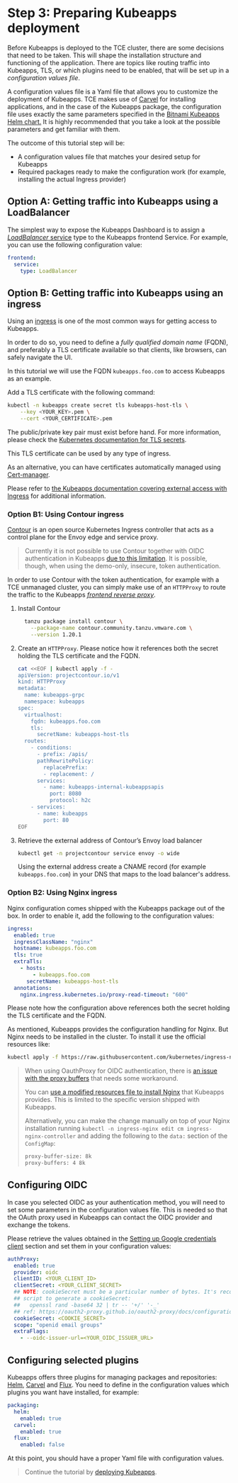 # Step 3: Preparing Kubeapps deployment

Before Kubeapps is deployed to the TCE cluster, there are some decisions that need to be taken. This will shape the installation structure and functioning of the application.
There are topics like routing traffic into Kubeapps, TLS, or which plugins need to be enabled, that will be set up in a _configuration values file_.

A configuration values file is a Yaml file that allows you to customize the deployment of Kubeapps. TCE makes use of [Carvel](https://carvel.dev/) for installing applications, and in the case of the Kubeapps package, the configuration file uses exactly the same parameters specified in the [Bitnami Kubeapps Helm chart.](https://github.com/bitnami/charts/tree/master/bitnami/kubeapps#parameters) It is highly recommended that you take a look at the possible parameters and get familiar with them.

The outcome of this tutorial step will be:

- A configuration values file that matches your desired setup for Kubeapps
- Required packages ready to make the configuration work (for example, installing the actual Ingress provider)

## Option A: Getting traffic into Kubeapps using a LoadBalancer

The simplest way to expose the Kubeapps Dashboard is to assign a [_LoadBalancer_ service](https://kubernetes.io/docs/concepts/services-networking/service/#loadbalancer) type to the Kubeapps frontend Service. For example, you can use the following configuration value:

```yaml
frontend:
  service:
    type: LoadBalancer
```

## Option B: Getting traffic into Kubeapps using an ingress

Using an [ingress](https://kubernetes.io/docs/concepts/services-networking/ingress/) is one of the most common ways for getting access to Kubeapps.

In order to do so, you need to define a _fully qualified domain name_ (FQDN), and preferably a TLS certificate available so that clients, like browsers, can safely navigate the UI.

In this tutorial we will use the FQDN `kubeapps.foo.com` to access Kubeapps as an example.

Add a TLS certificate with the following command:

  ```bash
  kubectl -n kubeapps create secret tls kubeapps-host-tls \
      --key <YOUR_KEY>.pem \
      --cert <YOUR_CERTIFICATE>.pem
  ```

The public/private key pair must exist before hand. For more information, please check the [Kubernetes documentation for TLS secrets](https://kubernetes.io/docs/concepts/configuration/secret/#tls-secrets).

This TLS certificate can be used by any type of ingress.

As an alternative, you can have certificates automatically managed using [Cert-manager](https://cert-manager.io).

Please refer to [the Kubeapps documentation covering external access with Ingress](https://github.com/vmware-tanzu/kubeapps/blob/main/chart/kubeapps/README.md#ingress) for additional information.

### Option B1: Using Contour ingress

[Contour](https://projectcontour.io/) is an open source Kubernetes Ingress controller that acts as a control plane for the Envoy edge and service proxy.

> Currently it is not possible to use Contour together with OIDC authentication in Kubeapps [due to this limitation](https://github.com/projectcontour/contour/issues/4290). It is possible, though, when using the demo-only, insecure, token authentication.

In order to use Contour with the token authentication, for example with a TCE unmanaged cluster, you can simply make use of an `HTTPProxy` to route the traffic to the Kubeapps [_frontend reverse proxy_](https://github.com/vmware-tanzu/kubeapps/blob/main/chart/kubeapps/values.yaml#L194).

1. Install Contour

    ```bash
      tanzu package install contour \
        --package-name contour.community.tanzu.vmware.com \
        --version 1.20.1
    ```

2. Create an `HTTPProxy`. Please notice how it references both the secret holding the TLS certificate and the FQDN.

    ```bash
    cat <<EOF | kubectl apply -f - 
    apiVersion: projectcontour.io/v1
    kind: HTTPProxy
    metadata:
      name: kubeapps-grpc
      namespace: kubeapps
    spec:
      virtualhost:
        fqdn: kubeapps.foo.com
        tls:
          secretName: kubeapps-host-tls
      routes:
        - conditions:
          - prefix: /apis/
          pathRewritePolicy:
            replacePrefix:
            - replacement: /
          services:
            - name: kubeapps-internal-kubeappsapis
              port: 8080
              protocol: h2c
        - services:
          - name: kubeapps
            port: 80
    EOF
    ```

3. Retrieve the external address of Contour’s Envoy load balancer

    ```bash
    kubectl get -n projectcontour service envoy -o wide
    ```

    Using the external address create a CNAME record (for example `kubeapps.foo.com`) in your DNS that maps to the load balancer's address.

### Option B2: Using Nginx ingress

Nginx configuration comes shipped with the Kubeapps package out of the box.
In order to enable it, add the following to the configuration values:

```yaml
ingress:
  enabled: true
  ingressClassName: "nginx"
  hostname: kubeapps.foo.com
  tls: true
  extraTls:
    - hosts:
        - kubeapps.foo.com
      secretName: kubeapps-host-tls
  annotations:
    nginx.ingress.kubernetes.io/proxy-read-timeout: "600"
```

Please note how the configuration above references both the secret holding the TLS certificate and the FQDN.

As mentioned, Kubeapps provides the configuration handling for Nginx. But Nginx needs to be installed in the cluster.
To install it use the official resources like:

```bash
kubectl apply -f https://raw.githubusercontent.com/kubernetes/ingress-nginx/main/deploy/static/provider/kind/deploy.yaml
```

> When using OauthProxy for OIDC authentication, there is [an issue with the proxy buffers](https://github.com/vmware-tanzu/kubeapps/pull/1944) that needs some workaround.
>
> You can [use a modified resources file to install Nginx](/site/content/docs/latest/reference/manifests/ingress-nginx-kind-with-large-proxy-buffers.yaml) that Kubeapps provides. This is limited to the specific version shipped with Kubeapps.
> 
> Alternatively, you can make the change manually on top of your Nginx installation running `kubectl -n ingress-nginx edit cm ingress-nginx-controller` and adding the following to the `data:` section of the `ConfigMap`:
>
>  ```bash
>  proxy-buffer-size: 8k
>  proxy-buffers: 4 8k
>  ```

## Configuring OIDC

In case you selected OIDC as your authentication method, you will need to set some parameters in the configuration values file. This is needed so that the OAuth proxy used in Kubeapps can contact the OIDC provider and exchange the tokens.

Please retrieve the values obtained in the [Setting up Google credentials client](./02-TCE-managed-cluster.md#setting-up-google-credentials-client) section and set them in your configuration values:

```yaml
authProxy:
  enabled: true
  provider: oidc
  clientID: <YOUR_CLIENT_ID>
  clientSecret: <YOUR_CLIENT_SECRET>
  ## NOTE: cookieSecret must be a particular number of bytes. It's recommended using the following
  ## script to generate a cookieSecret:
  ##   openssl rand -base64 32 | tr -- '+/' '-_'
  ## ref: https://oauth2-proxy.github.io/oauth2-proxy/docs/configuration/overview#generating-a-cookie-secret
  cookieSecret: <COOKIE_SECRET>
  scope: "openid email groups"
  extraFlags:
    - --oidc-issuer-url=<YOUR_OIDC_ISSUER_URL>
```

## Configuring selected plugins

Kubeapps offers three plugins for managing packages and repositories: [Helm](https://helm.sh/docs/topics/chart_repository/), [Carvel](https://carvel.dev/kapp-controller/docs/develop/packaging/#package-repository) and [Flux](https://fluxcd.io/docs/components/source/helmrepositories/).
You need to define in the configuration values which plugins you want have installed, for example:

```yaml
packaging:
  helm:
    enabled: true
  carvel:
    enabled: true
  flux:
    enabled: false
```

At this point, you should have a proper Yaml file with configuration values.

> Continue the tutorial by [deploying Kubeapps](./04-deploying-kubeapps.md).
